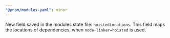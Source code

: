 ```yaml
---
"@pnpm/modules-yaml": minor
---
```


New field saved in the modules state file: `hoistedLocations`. This field maps the locations of dependencies, when `node-linker=hoisted` is used.
